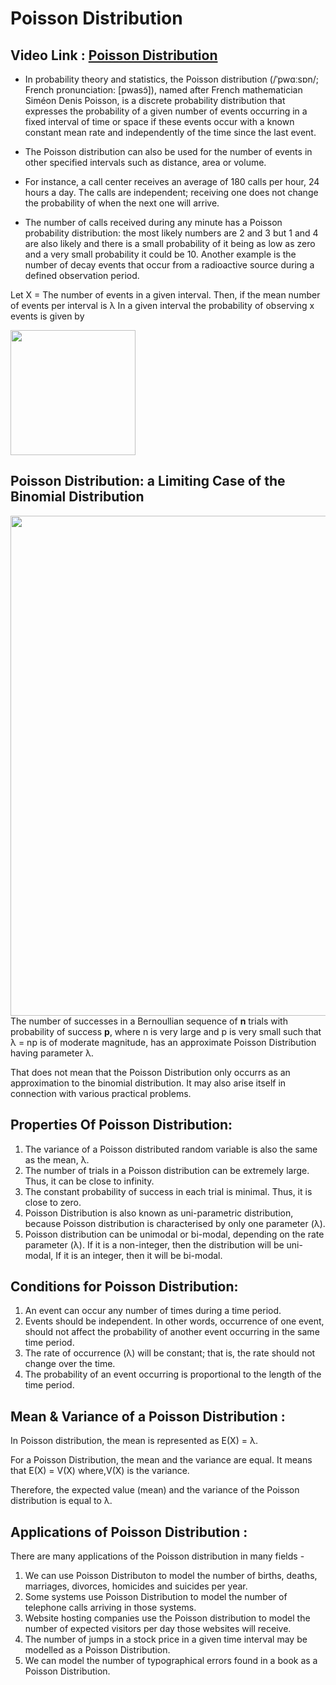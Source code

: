 # Poisson Distribution

## Video Link : [Poisson Distribution](https://drive.google.com/file/d/1g8sahWC5HFbbCUrmNjpPnWIYul_1OMkC/view?usp=sharing)

- In probability theory and statistics, the Poisson distribution (/ˈpwɑːsɒn/; French pronunciation: ​[pwasɔ̃]), named after French mathematician Siméon Denis Poisson, is a discrete probability distribution that expresses the probability of a given number of events occurring in a fixed interval of time or space if these events occur with a known constant mean rate and independently of the time since the last event.
-  The Poisson distribution can also be used for the number of events in other specified intervals such as distance, area or volume.

- For instance, a call center receives an average of 180 calls per hour, 24 hours a day. The calls are independent; receiving one does not change the probability of when the next one will arrive. 
- The number of calls received during any minute has a Poisson probability distribution: the most likely numbers are 2 and 3 but 1 and 4 are also likely and there is a small probability of it being as low as zero and a very small probability it could be 10. Another example is the number of decay events that occur from a radioactive source during a defined observation period.



Let X = The number of events in a given interval.
Then, if the mean number of events per interval is λ
In a given interval the probability of observing x events is given by

<img src = "https://anomaly.io/wp-content/uploads/2015/06/poisson-formula.png" width="200"/>


##  Poisson Distribution: a Limiting Case of the Binomial Distribution

<img src = "https://www.davidyding.com/navPages/latex/derivation.png" width ="800"/>
The number of successes in a Bernoullian sequence of <b>n</b> trials with probability of success <b>p</b>, where n is very large and p is very small such that λ = np is of moderate magnitude, has an approximate Poisson Distribution having parameter λ.

That does not mean that the Poisson Distribution only occurrs as an approximation to the binomial distribution. It may also arise itself in connection with various practical problems.


## Properties Of Poisson Distribution:

1. The variance of a Poisson distributed random variable is also the same as the mean, λ.
2. The number of trials in a Poisson distribution can be extremely large. Thus, it can be close to infinity.
3. The constant probability of success in each trial is minimal. Thus, it is close to zero.
4. Poisson Distribution is also known as uni-parametric distribution, because Poisson distribution is characterised by only one parameter (λ).
5. Poisson distribution can be unimodal or bi-modal, depending on the rate parameter (λ). 
   If it is a non-integer, then the distribution will be uni-modal, 
   If it is an integer, then it will be bi-modal.


## Conditions for Poisson Distribution:

1. An event can occur any number of times during a time period.
2. Events should be independent. In other words, occurrence of one event, should not affect the probability of another event occurring in the same time period.
3. The rate of occurrence (λ) will be constant; that is, the rate should not change over the time.
4. The probability of an event occurring is proportional to the length of the time period.


## Mean & Variance of a Poisson Distribution :

In Poisson distribution, the mean is represented as E(X) = λ.

For a Poisson Distribution, the mean and the variance are equal.
It means that E(X) = V(X)
where,V(X) is the variance.

Therefore, the expected value (mean) and the variance of the Poisson distribution is equal to λ.


## Applications of Poisson Distribution :

There are many applications of the Poisson distribution in many fields -

1. We can use Poisson Distributon to model the number of births, deaths, marriages, divorces, homicides and suicides per year.
2. Some systems use Poisson Distribution to model the number of telephone calls arriving in those systems.
3. Website hosting companies use the Poisson distribution to model the number of expected visitors per day those websites will receive.
4. The number of jumps in a stock price in a given time interval may be modelled as a Poisson Distribution.
5. We can model the number of typographical errors found in a book as a Poisson Distribution.



